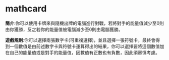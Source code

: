 # mathcard

**簡介**:你可以使用卡牌來與隨機出牌的電腦進行對戰，若將對手的能量值減少至0則由你獲勝，反之若你的能量值被電腦減少至0則由電腦獲勝。

**遊戲規則**:你可以選擇兩張數字卡(可重複選擇)，並且選擇一張符號卡，最終會得到一個數值是由前述數字卡與符號卡運算得出的結果，你可以選擇要將這個數值加在自己的能量值或是對手的能量值，因數值有正數也有負數，因此須審慎考慮。

